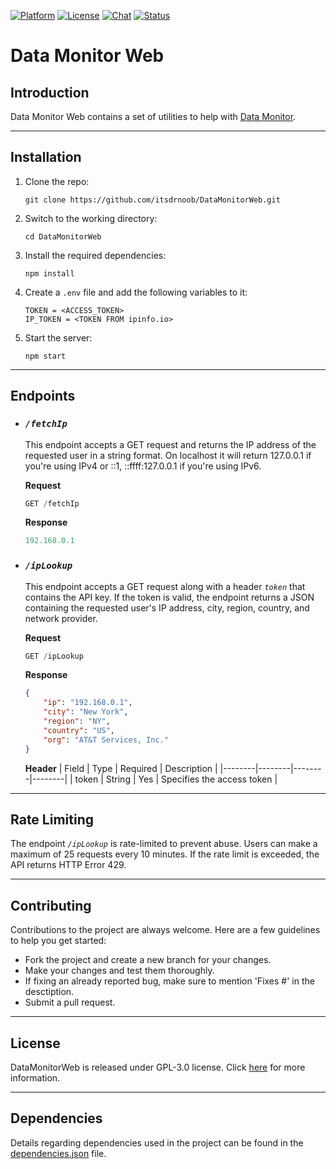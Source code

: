[![Platform](https://shields.io/badge/platform-web-red.svg)]()
[![License](https://img.shields.io/badge/license-GPL3-blue.svg)](https://www.gnu.org/licenses/gpl-3.0.en.html)
[![Chat](https://img.shields.io/badge/Telegram%20Chat-blue?logo=telegram)](https://t.me/datamonitor)
[![Status](https://img.shields.io/website?down_message=Offline&label=Status&logoColor=white&up_message=Online&url=https%3A%2F%2Fdatamonitorweb.vercel.app)](https://t.me/datamonitor)

# Data Monitor Web
## Introduction
Data Monitor Web contains a set of utilities to help with <a href="https://github.com/itsdrnoob/DataMonitor">Data Monitor</a>.

<hr>

## Installation
1. Clone the repo:
    ```shell
    git clone https://github.com/itsdrnoob/DataMonitorWeb.git
    ```
2. Switch to the working directory:
    ```shell
    cd DataMonitorWeb
    ```
3. Install the required dependencies:
    ```shell
    npm install
    ```
4. Create a `.env` file and add the following variables to it:
    ```
    TOKEN = <ACCESS_TOKEN>
    IP_TOKEN = <TOKEN FROM ipinfo.io>
    ```
5. Start the server:
    ```shell
    npm start
    ```

<hr>

## Endpoints
- ### **_`/fetchIp`_**
    This endpoint accepts a GET request and returns the IP address of the requested user in a string format. On localhost it will return 127.0.0.1 if you're using IPv4 
    or ::1, ::ffff:127.0.0.1 if you're using IPv6.

    **Request**
    ```javascript
    GET /fetchIp
    ```

    **Response**
    ```javascript
    192.168.0.1
    ```


- ### **_`/ipLookup`_**
    This endpoint accepts a GET request along with a header _`token`_ that contains the API key. If the token is valid, the endpoint returns a JSON containing the requested user's IP address, city, region, country, and network provider.

    **Request**
    ```javascript
    GET /ipLookup
    ```

    **Response**
    ```json
    {
        "ip": "192.168.0.1",
        "city": "New York",
        "region": "NY",
        "country": "US",
        "org": "AT&T Services, Inc."
    }
    ```

    **Header**
    | Field | Type | Required | Description |
    |--------|--------|--------|--------|
    | token | String | Yes |  Specifies the access token  |

<hr>

## Rate Limiting
The endpoint _`/ipLookup`_ is rate-limited to prevent abuse. Users can make a maximum of 25 requests every 10 minutes. If the rate limit is exceeded, the API returns HTTP Error 429.

<hr>

## Contributing
Contributions to the project are always welcome. Here are a few guidelines to help you get started: 
- Fork the project and create a new branch for your changes.
- Make your changes and test them thoroughly.
- If fixing an already reported bug, make sure to mention 'Fixes #' in the desctiption.
- Submit a pull request.

<hr>

## License

DataMonitorWeb is released under GPL-3.0 license. Click <a href="https://github.com/itsdrnoob/DataMonitorWeb/blob/HEAD/LICENSE">here</a> for more information.

<hr>

## Dependencies
Details regarding dependencies used in the project can be found in the <a href="https://github.com/itsdrnoob/DataMonitorWeb/blob/HEAD/dependencies.json">dependencies.json</a> file.